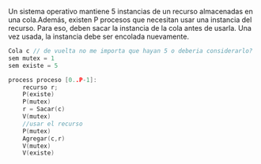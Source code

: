 Un sistema operativo mantiene 5 instancias de un recurso almacenadas en una cola.Además, existen P procesos que necesitan usar una instancia del recurso. Para eso, deben sacar la instancia de la cola antes de usarla. Una vez usada, la instancia debe ser encolada nuevamente.
``` C
Cola c // de vuelta no me importa que hayan 5 o deberia considerarlo?
sem mutex = 1
sem existe = 5

process proceso [0..P-1]:
	recurso r;
	P(existe)
	P(mutex)
	r = Sacar(c)
	V(mutex)
	//usar el recurso 
	P(mutex)
	Agregar(c,r)
	V(mutex)
	V(existe)
```
